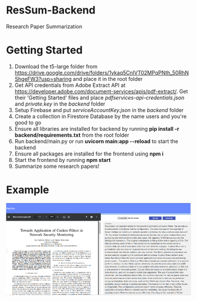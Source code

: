 # ResSum-Backend
Research Paper Summarization

# Getting Started
1) Download the t5-large folder from https://drive.google.com/drive/folders/1ykaq5CnIVT02MPqPNth_50RhNShgeFW3?usp=sharing and place it in the root folder
2) Get API credentials from Adobe Extract API at https://developer.adobe.com/document-services/apis/pdf-extract/. Get their 'Getting Started' files and place *pdfservices-api-credentials.json* and *private.key* in the *backend* folder
3) Setup Firebase and put *serviceAccountKey.json* in the *backend* folder
4) Create a collection in Firestore Database by the name users and you're good to go
5) Ensure all libraries are installed for backend by running **pip install -r backend/requirements.txt** from the root folder
6) Run backend/main.py or run **uvicorn main:app --reload** to start the backend
7) Ensure all packages are installed for the frontend using **npm i**
8) Start the frontend by running **npm start**
9) Summarize some research papers!

# Example
![Page showing Research Paper's pdf on left and its summary on the right](main.png)
